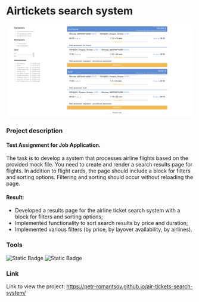 # Airtickets search system 
<p>
  <img src="https://github.com/petr-romantsov/air-tickets-search-system/blob/main/demo-screenshot.png" alt="Screenshot of Airtickets search system">
</p>

### Project description
#### Test Assignment for Job Application.

The task is to develop a system that processes airline flights based on the provided mock file. You need to create and render a search results page for flights. In addition to flight cards, the page should include a block for filters and sorting options. Filtering and sorting should occur without reloading the page.

#### Result:
* Developed a results page for the airline ticket search system with a block for filters and sorting options;
* Implemented functionality to sort search results by price and duration;
* Implemented various filters (by price, by layover availability, by airlines).

### Tools 
![Static Badge](https://img.shields.io/badge/React-%2361DBFB?style=for-the-badge&logo=React&logoColor=black)
![Static Badge](https://img.shields.io/badge/Typescript-%233178C6?style=for-the-badge&logo=Typescript&logoColor=white)


### Link 

Link to view the project: https://petr-romantsov.github.io/air-tickets-search-system/




